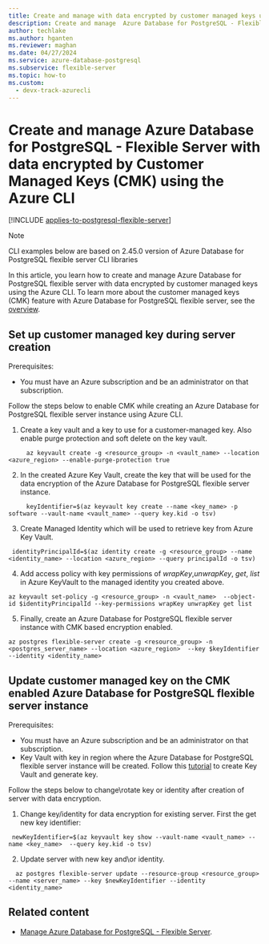 ```yaml
---
title: Create and manage with data encrypted by customer managed keys using the Azure CLI
description: Create and manage  Azure Database for PostgreSQL - Flexible Server with data  encrypted by Customer Managed Keys using the Azure CLI.
author: techlake
ms.author: hganten
ms.reviewer: maghan
ms.date: 04/27/2024
ms.service: azure-database-postgresql
ms.subservice: flexible-server
ms.topic: how-to
ms.custom:
  - devx-track-azurecli
---
```

# Create and manage  Azure Database for PostgreSQL - Flexible Server with data  encrypted by Customer Managed Keys (CMK) using the Azure CLI

[!INCLUDE [applies-to-postgresql-flexible-server](~/reusable-content/ce-skilling/azure/includes/postgresql/includes/applies-to-postgresql-flexible-server.md)]

> [!NOTE]  
> CLI examples below are based on 2.45.0 version of Azure Database for PostgreSQL flexible server CLI libraries

In this article, you learn how to create and manage Azure Database for PostgreSQL flexible server with data  encrypted by customer managed keys using the Azure CLI. To learn more about the customer managed keys (CMK) feature with Azure Database for PostgreSQL flexible server, see the [overview](concepts-data-encryption.md).

## Set up customer managed key during server creation

Prerequisites:

- You must have an Azure subscription and be an administrator on that subscription.

Follow the steps below to enable CMK while creating an Azure Database for PostgreSQL flexible server instance using Azure CLI.

1.  Create a key vault and a key to use for a customer-managed key. Also enable purge protection and soft delete on the key vault.

```azurecli-interactive
     az keyvault create -g <resource_group> -n <vault_name> --location <azure_region> --enable-purge-protection true
```

2.  In the created Azure Key Vault, create the key that will be used for the data encryption of the Azure Database for PostgreSQL flexible server instance.

```azurecli-interactive
     keyIdentifier=$(az keyvault key create --name <key_name> -p software --vault-name <vault_name> --query key.kid -o tsv)
```
3. Create Managed Identity which will be used to retrieve key from Azure Key Vault.
```azurecli-interactive
 identityPrincipalId=$(az identity create -g <resource_group> --name <identity_name> --location <azure_region> --query principalId -o tsv)
```

4. Add access policy with key permissions of *wrapKey*,*unwrapKey*, *get*, *list* in Azure KeyVault to the managed identity you created above.
```azurecli-interactive
az keyvault set-policy -g <resource_group> -n <vault_name>  --object-id $identityPrincipalId --key-permissions wrapKey unwrapKey get list
```
5.  Finally, create an Azure Database for PostgreSQL flexible server instance with CMK based encryption enabled.
```azurecli-interactive
az postgres flexible-server create -g <resource_group> -n <postgres_server_name> --location <azure_region>  --key $keyIdentifier --identity <identity_name>
```
## Update customer managed key on the CMK enabled Azure Database for PostgreSQL flexible server instance

Prerequisites:
- You must have an Azure subscription and be an administrator on that subscription.
- Key Vault with key in region where the Azure Database for PostgreSQL flexible server instance will be created. Follow this [tutorial](/azure/key-vault/general/quick-create-portal) to create Key Vault and generate key. 

Follow the steps below to change\rotate key or identity after creation of server with data encryption. 
1. Change key/identity  for data encryption for existing server. First the get new key identifier:
```azurecli-interactive
 newKeyIdentifier=$(az keyvault key show --vault-name <vault_name> --name <key_name>  --query key.kid -o tsv)
```
2. Update server with new key and\or identity.
```azurecli-interactive
  az postgres flexible-server update --resource-group <resource_group> --name <server_name> --key $newKeyIdentifier --identity <identity_name>
```

## Related content

- [Manage Azure Database for PostgreSQL - Flexible Server](how-to-manage-server-cli.md).
